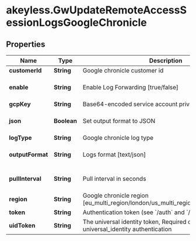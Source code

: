 # akeyless.GwUpdateRemoteAccessSessionLogsGoogleChronicle

## Properties

Name | Type | Description | Notes
------------ | ------------- | ------------- | -------------
**customerId** | **String** | Google chronicle customer id | [optional] 
**enable** | **String** | Enable Log Forwarding [true/false] | [optional] [default to &#39;true&#39;]
**gcpKey** | **String** | Base64-encoded service account private key text | [optional] 
**json** | **Boolean** | Set output format to JSON | [optional] [default to false]
**logType** | **String** | Google chronicle log type | [optional] 
**outputFormat** | **String** | Logs format [text/json] | [optional] [default to &#39;text&#39;]
**pullInterval** | **String** | Pull interval in seconds | [optional] [default to &#39;10&#39;]
**region** | **String** | Google chronicle region [eu_multi_region/london/us_multi_region/singapore/tel_aviv] | [optional] 
**token** | **String** | Authentication token (see &#x60;/auth&#x60; and &#x60;/configure&#x60;) | [optional] 
**uidToken** | **String** | The universal identity token, Required only for universal_identity authentication | [optional] 


